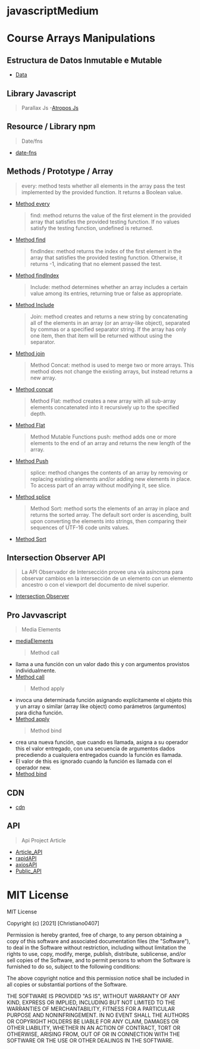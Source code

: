 # javascriptMedium

# Course Arrays Manipulations

## Estructura de Datos Inmutable e Mutable

- [Data](https://www.youtube.com/watch?v=Wo0qiGPSV-s)

## Library Javascript

> Parallax Js -[Atropos Js](https://atroposjs.com/)

## Resource / Library npm

> Date/fns

- [date-fns](https://date-fns.org/)

## Methods / Prototype / Array

> every: method tests whether all elements in the array pass the test implemented by the provided function. It returns a Boolean value.

- [Method every](https://developer.mozilla.org/en-US/docs/Web/JavaScript/Reference/Global_Objects/Array/every)
  > find: method returns the value of the first element in the provided array that satisfies the provided testing function. If no values satisfy the testing function, undefined is returned.
- [Method find](https://developer.mozilla.org/en-US/docs/Web/JavaScript/Reference/Global_Objects/Array/find)
  > findIndex: method returns the index of the first element in the array that satisfies the provided testing function. Otherwise, it returns -1, indicating that no element passed the test.
- [Method findIndex](https://developer.mozilla.org/en-US/docs/Web/JavaScript/Reference/Global_Objects/Array/findIndex)
  > Include: method determines whether an array includes a certain value among its entries, returning true or false as appropriate.
- [Method Include](https://developer.mozilla.org/en-US/docs/Web/JavaScript/Reference/Global_Objects/Array/includes)
  > Join: method creates and returns a new string by concatenating all of the elements in an array (or an array-like object), separated by commas or a specified separator string. If the array has only one item, then that item will be returned without using the separator.
- [Method join](https://developer.mozilla.org/en-US/docs/Web/JavaScript/Reference/Global_Objects/Array/join)
  > Method Concat: method is used to merge two or more arrays. This method does not change the existing arrays, but instead returns a new array.
- [Method concat](https://developer.mozilla.org/en-US/docs/Web/JavaScript/Reference/Global_Objects/Array/concat)
  > Method Flat: method creates a new array with all sub-array elements concatenated into it recursively up to the specified depth.
- [Method Flat](https://developer.mozilla.org/en-US/docs/Web/JavaScript/Reference/Global_Objects/Array/flat)
  > Method Mutable Functions
  > push: method adds one or more elements to the end of an array and returns the new length of the array.
- [Method Push](https://developer.mozilla.org/en-US/docs/Web/JavaScript/Reference/Global_Objects/Array/push)
  > splice: method changes the contents of an array by removing or replacing existing elements and/or adding new elements in place. To access part of an array without modifying it, see slice.
- [Method splice](https://developer.mozilla.org/en-US/docs/Web/JavaScript/Reference/Global_Objects/Array/splice)
  > Method Sort: method sorts the elements of an array in place and returns the sorted array. The default sort order is ascending, built upon converting the elements into strings, then comparing their sequences of UTF-16 code units values.
- [Method Sort](https://developer.mozilla.org/en-US/docs/Web/JavaScript/Reference/Global_Objects/Array/sort)

## Intersection Observer API

> La API Observador de Intersección provee una vía asíncrona para observar cambios en la intersección de un elemento con un elemento ancestro o con el viewport del documento de nivel superior.

- [Intersection Observer](https://developer.mozilla.org/es/docs/Web/API/Intersection_Observer_API)

## Pro Javvascript

> Media Elements

- [mediaElements](https://developer.mozilla.org/es/docs/Web/API/HTMLMediaElement)
  > Method call
- llama a una función con un valor dado this y con argumentos provistos individualmente.
- [Method call](https://developer.mozilla.org/es/docs/Web/JavaScript/Reference/Global_Objects/Function/call)
  > Method apply
- invoca una determinada función asignando explícitamente el objeto this y un array o similar (array like object) como parámetros (argumentos) para dicha función.
- [Method apply](https://developer.mozilla.org/es/docs/Web/JavaScript/Reference/Global_Objects/Function/apply)
  > Method bind
- crea una nueva función, que cuando es llamada, asigna a su operador this el valor entregado, con una secuencia de argumentos dados precediendo a cualquiera entregados cuando la función es llamada.
- El valor de this es ignorado cuando la función es llamada con el operador new.
- [Method bind](https://developer.mozilla.org/es/docs/Web/JavaScript/Reference/Global_Objects/Function/bind)

## CDN

- [cdn](https://cdnjs.com/)

## API

> Api Project
> Article

- [Article_API](https://medium.com/williambastidasblog/c%C3%B3mo-llamar-a-una-api-rest-desde-javascript-4c5a42fb331)
- [rapidAPI](https://rapidapi.com/hub?utm_source=youtube.com%2FJavaScriptMastery&utm_medium=DevRel&utm_campaign=DevRel)
- [axiosAPI](https://axios-http.com/docs/intro)
- [Public_API](https://github.com/public-apis/public-apis)

# MIT License

MIT License

Copyright (c) [2021] [Christiano0407]

Permission is hereby granted, free of charge, to any person obtaining a copy of this software and associated documentation files (the "Software"), to deal in the Software without restriction, including without limitation the rights to use, copy, modify, merge, publish, distribute, sublicense, and/or sell copies of the Software, and to permit persons to whom the Software is furnished to do so, subject to the following conditions:

The above copyright notice and this permission notice shall be included in all copies or substantial portions of the Software.

THE SOFTWARE IS PROVIDED "AS IS", WITHOUT WARRANTY OF ANY KIND, EXPRESS OR IMPLIED, INCLUDING BUT NOT LIMITED TO THE WARRANTIES OF MERCHANTABILITY, FITNESS FOR A PARTICULAR PURPOSE AND NONINFRINGEMENT. IN NO EVENT SHALL THE AUTHORS OR COPYRIGHT HOLDERS BE LIABLE FOR ANY CLAIM, DAMAGES OR OTHER LIABILITY, WHETHER IN AN ACTION OF CONTRACT, TORT OR OTHERWISE, ARISING FROM, OUT OF OR IN CONNECTION WITH THE SOFTWARE OR THE USE OR OTHER DEALINGS IN THE SOFTWARE.
